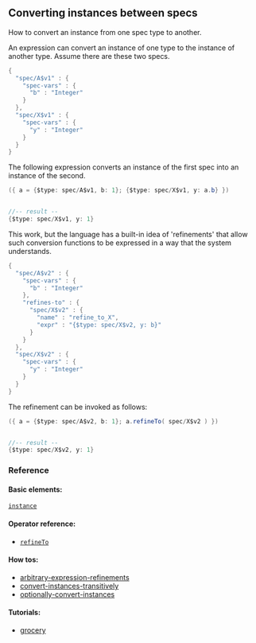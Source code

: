 <!---
  This markdown file was generated. Do not edit.
  -->

## Converting instances between specs

How to convert an instance from one spec type to another.

An expression can convert an instance of one type to the instance of another type. Assume there are these two specs.

```java
{
  "spec/A$v1" : {
    "spec-vars" : {
      "b" : "Integer"
    }
  },
  "spec/X$v1" : {
    "spec-vars" : {
      "y" : "Integer"
    }
  }
}
```

The following expression converts an instance of the first spec into an instance of the second.

```java
({ a = {$type: spec/A$v1, b: 1}; {$type: spec/X$v1, y: a.b} })


//-- result --
{$type: spec/X$v1, y: 1}
```

This work, but the language has a built-in idea of 'refinements' that allow such conversion functions to be expressed in a way that the system understands.

```java
{
  "spec/A$v2" : {
    "spec-vars" : {
      "b" : "Integer"
    },
    "refines-to" : {
      "spec/X$v2" : {
        "name" : "refine_to_X",
        "expr" : "{$type: spec/X$v2, y: b}"
      }
    }
  },
  "spec/X$v2" : {
    "spec-vars" : {
      "y" : "Integer"
    }
  }
}
```

The refinement can be invoked as follows:

```java
({ a = {$type: spec/A$v2, b: 1}; a.refineTo( spec/X$v2 ) })


//-- result --
{$type: spec/X$v2, y: 1}
```

### Reference

#### Basic elements:

[`instance`](../jadeite-basic-syntax-reference.md#instance)

#### Operator reference:

* [`refineTo`](../jadeite-full-reference.md#refineTo)


#### How tos:

* [arbitrary-expression-refinements](../how-to/arbitrary-expression-refinements.md)
* [convert-instances-transitively](../how-to/convert-instances-transitively.md)
* [optionally-convert-instances](../how-to/optionally-convert-instances.md)


#### Tutorials:

* [grocery](../tutorial/grocery.md)


